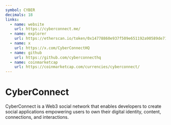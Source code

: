 ```yaml
---
symbol: CYBER
decimals: 18
links:
  - name: website
    url: https://cyberconnect.me/
  - name: explorer
    url: https://etherscan.io/token/0x14778860e937f509e651192a90589de711fb88a9
  - name: x
    url: https://x.com/CyberConnectHQ
  - name: github
    url: https://github.com/cyberconnecthq
  - name: coinmarketcap
    url: https://coinmarketcap.com/currencies/cyberconnect/
---
```


# CyberConnect

CyberConnect is a Web3 social network that enables developers to create social applications empowering users to own their digital identity, content, connections, and interactions.
